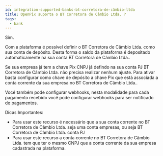 ```yaml
---
id: integration-supported-banks-bt-corretora-de-câmbio-ltda
title: OpenPix suporta o BT Corretora de Câmbio Ltda. ?
tags:
  - bank
---
```


Sim.

Com a plataforma é possível definir o BT Corretora de Câmbio Ltda. como sua conta de depósito. Desta forma o saldo da plataforma é depositado automaticamente na sua conta BT Corretora de Câmbio Ltda..

Se sua empresa já tem a chave Pix CNPJ já defindo na sua conta PJ BT Corretora de Câmbio Ltda. não precisa realizar nenhum ajuste. Para ativar basta configurar como chave de depósito a chave Pix que está associada a conta corrente da sua empresa no BT Corretora de Câmbio Ltda..

Você também pode configurar webhooks, nesta modalidade para cada pagamento recebido você pode configurar webhooks para ser notificado de pagamentos.

Dicas Importantes:

- Para usar este recurso é necessário que a sua conta corrente no BT Corretora de Câmbio Ltda. seja uma conta empresas, ou seja BT Corretora de Câmbio Ltda. conta PJ
- Para usar este recurso a conta corrente no BT Corretora de Câmbio Ltda. tem que ter o mesmo CNPJ que a conta corrente da sua empresa cadastrada na plataforma.
